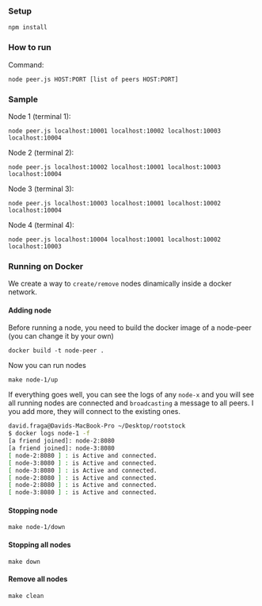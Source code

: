 ### Setup
```shell
npm install
```

### How to run

Command:
```shell
node peer.js HOST:PORT [list of peers HOST:PORT]
```

### Sample

Node 1 (terminal 1):
```shell
node peer.js localhost:10001 localhost:10002 localhost:10003 localhost:10004
```

Node 2 (terminal 2):
```shell
node peer.js localhost:10002 localhost:10001 localhost:10003 localhost:10004
```

Node 3 (terminal 3):
```shell
node peer.js localhost:10003 localhost:10001 localhost:10002 localhost:10004
```

Node 4 (terminal 4):
```shell
node peer.js localhost:10004 localhost:10001 localhost:10002 localhost:10003
```

### Running on Docker

We create a way to `create/remove` nodes dinamically inside a docker network. 

#### Adding node

Before running a node, you need to build the docker image of a node-peer (you can change it by your own)

`docker build -t node-peer .`

Now you can run nodes

`make node-1/up`

If everything goes well, you can see the logs of any `node-x` and you will see all running nodes are connected and `broadcasting` a message to all peers.
I you add more, they will connect to the existing ones.

```bash
david.fraga@Davids-MacBook-Pro ~/Desktop/rootstock
$ docker logs node-1 -f
[a friend joined]: node-2:8080
[a friend joined]: node-3:8080
[ node-2:8080 ] : is Active and connected.
[ node-3:8080 ] : is Active and connected.
[ node-3:8080 ] : is Active and connected.
[ node-2:8080 ] : is Active and connected.
[ node-2:8080 ] : is Active and connected.
[ node-3:8080 ] : is Active and connected.
```

#### Stopping node

`make node-1/down` 

#### Stopping all nodes

`make down`

#### Remove all nodes

`make clean`


